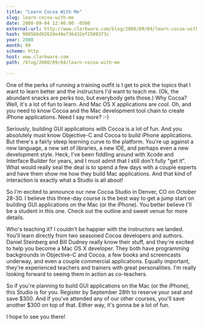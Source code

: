 ```yaml
---
title: "Learn Cocoa With Me"
slug: learn-cocoa-with-me
date: 2008-09-04 12:46:00 -0500
external-url: http://www.clarkware.com/blog/2008/09/04/learn-cocoa-with-me
hash: 9885bbd92628e48ef36432ef2508373c
year: 2008
month: 09
scheme: http
host: www.clarkware.com
path: /blog/2008/09/04/learn-cocoa-with-me

---
```


One of the perks of running a training outfit is I get to pick the topics that I want to learn better and the instructors I'd want to teach me.  (Ok, the abundant snacks are perks too, but everybody gets those.)  Why Cocoa? Well, it's a lot of fun to learn. And Mac OS X applications are cool. Oh, and you need to know Cocoa and the Mac development tool chain to create iPhone applications.  Need I say more?  :-)




Seriously, building GUI applications with Cocoa is a lot of fun.  And you absolutely must know Objective-C and Cocoa to build iPhone applications.  But there's a fairly steep learning curve to the platform. You're up against a new language, a new set of libraries, a new IDE, and perhaps even a new development style.  Heck, I've been fiddling around with Xcode and Interface Builder for years, and I must admit that I still don't fully "get it".  What would really seal the deal is to spend a few days with a couple experts and have them show me how they build Mac applications.  And that kind of interaction is exactly what a Studio is all about!




So I'm excited to announce our new Cocoa Studio in Denver, CO on October 28-30.  I believe this three-day course is the best way to get a jump start on building GUI applications on the Mac (or the iPhone).  You better believe I'll be a student in this one.  Check out the outline and sweet venue for more details.




Who's teaching it? I couldn't be happier with the instructors we landed.  You'll learn directly from two seasoned Cocoa developers and authors.  Daniel Steinberg and Bill Dudney really know their stuff, and they're excited to help you become a Mac OS X developer.  They both have programming backgrounds in Objective-C and Cocoa, a few books and screencasts underway, and even a couple commercial applications.  Equally important, they're experienced teachers and trainers with great personalities.  I'm really looking forward to seeing them in action as co-teachers.




So if you're planning to build GUI applications on the Mac (or the iPhone), this Studio is for you.  Register by September 28th to reserve your seat and save $300.  And if you've attended any of our other courses, you'll save another $300 on top of that.  Either way, it's gonna be a lot of fun.




I hope to see you there!
